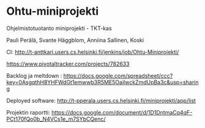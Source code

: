 Ohtu-miniprojekti
=================

Ohjelmistotuotanto miniprojekti - TKT-kas

Pauli Perälä, Svante Häggblom, Anniina Sallinen, Koski

CI: http://t-anttkari.users.cs.helsinki.fi/jenkins/job/Ohtu-Miniprojekti/

https://www.pivotaltracker.com/projects/782633

Backlog ja meltdown :
https://docs.google.com/spreadsheet/ccc?key=0AsgqthH8YHFWdGt1emwwb3R5ME5OajlwckZmdUpBa3c&usp=sharing

Deployed software:
http://t-pperala.users.cs.helsinki.fi/miniprojekti/app/list

Projektin raportti:
https://docs.google.com/document/d/1D1DntmaCq4qF-PCt170fQo0b_N4VCs1e_m7SYbCQenc/
